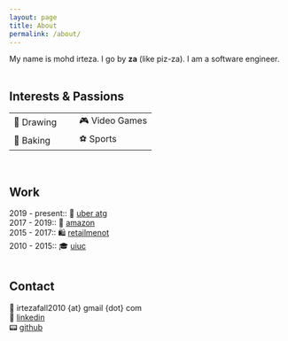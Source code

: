 ```yaml
---
layout: page
title: About
permalink: /about/
---
```


My name is mohd irteza. I go by <b>za</b> (like piz-za). I am a software engineer.<br/><br/>

## Interests & Passions
<table>
<tr>
    <td> 🎨 Drawing &nbsp;</td>
    <td> </td>
    <td> 🎮 Video Games </td>
</tr>
<tr>
    <td> 🍞 Baking &nbsp;</td>
    <td> </td>
    <td> ⚽ Sports </td>
</tr>
</table><br>


## Work
2019 - present:: 🚗 [uber atg](https://www.uber.com/us/en/atg/)<br/>
2017 - 2019:: 🛒 [amazon](https://www.amazon.com/)<br/>
2015 - 2017:: 🛍️ [retailmenot](https://www.retailmenot.com/)<br/>
2010 - 2015:: 🎓 [uiuc](https://www.illinois.edu/)<br/><br/>

## Contact

📧 irtezafall2010 {at} gmail {dot} com <br/>
💼 [linkedin](https://www.linkedin.com/in/mohdirteza/)<br/>
📟 [github](https://github.com/maybeiambatman)
